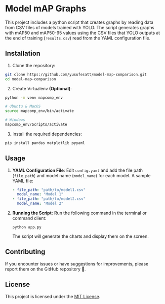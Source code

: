 # Model mAP Graphs

This project includes a python script that creates graphs by reading data from CSV files of models trained with YOLO. The script generates graphs with mAP50 and mAP50-95 values using the CSV files that YOLO outputs at the end of training (`results.csv`) read from the YAML configuration file.

## Installation

1. Clone the repository:

```bash
git clone https://github.com/yusufesatt/model-map-comparison.git
cd model-map-comparison
```

2. Create Virtualenv **(Optional)**:

```bash
python -m venv mapcomp_env

# Ubuntu & MacOS
source mapcomp_env/bin/activate

# Windows
mapcomp_env/Scripts/activate
```

3. Install the required dependencies:

```bash 
pip install pandas matplotlib pyyaml
```

## Usage

1. **YAML Configuration File**: Edit `config.yaml` and add the file path (`file_path`) and model name (`model_name`) for each model. A sample YAML file:

   ```yaml
   - file_path: "path/to/model1.csv"
     model_name: "Model 1"
   - file_path: "path/to/model2.csv"
     model_name: "Model 2"
   
2. **Running the Script:** Run the following command in the terminal or command client:
   ```commandline
   python app.py
   ```
   The script will generate the charts and display them on the screen.


## Contributing

If you encounter issues or have suggestions for improvements, please report them on the GitHub repository 🚀.

## License

This project is licensed under the [MIT License](https://github.com/yusufesatt/model-map-comparison/?tab=MIT-1-ov-file).

